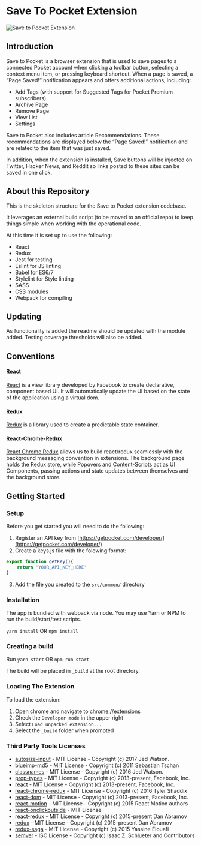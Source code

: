 # Save To Pocket Extension

![Save to Pocket Extension](http://assets.getpocket.com/images/github/Save_to_Pocket.png)

## Introduction

Save to Pocket is a browser extension that is used to save pages to a connected Pocket account when clicking a toolbar button, selecting a context menu item, or pressing keyboard shortcut. When a page is saved, a “Page Saved!” notification appears and offers additional actions, including:

* Add Tags (with support for Suggested Tags for Pocket Premium subscribers)
* Archive Page
* Remove Page
* View List
* Settings

Save to Pocket also includes article Recommendations. These recommendations are displayed below the “Page Saved!” notification and are related to the item that was just saved.

In addition, when the extension is installed, Save buttons will be injected on Twitter, Hacker News, and Reddit so links posted to these sites can be saved in one click.

## About this Repository

This is the skeleton structure for the Save to Pocket extension codebase.

It leverages an external build script (to be moved to an official repo) to keep things simple when working with the operational code.

At this time it is set up to use the following:

- React
- Redux
- Jest for testing
- Eslint for JS linting
- Babel for ES6/7
- Stylelint for Style linting
- SASS
- CSS modules
- Webpack for compiling

## Updating
As functionality is added the readme should be updated with the module added. Testing coverage thresholds will also be added.


## Conventions

#### React
[React](https://facebook.github.io/react/) is a view library developed by Facebook to create declarative, component based UI.  It will automatically update the UI based on the state of the application using a virtual dom.

#### Redux
[Redux](http://redux.js.org/) is a library used to create a predictable state container.

#### React-Chrome-Redux
[React Chrome Redux](https://github.com/tshaddix/react-chrome-redux) allows us to build react/redux seamlessly with the background messaging convention in extensions.  The background page holds the Redux store, while Popovers and Content-Scripts act as UI Components, passing actions and state updates between themselves and the background store.

## Getting Started

### Setup
Before you get started you will need to do the following:

1. Register an API key from [https://getpocket.com/developer/](https://getpocket.com/developer/)
2. Create a keys.js file with the folowing format:

```javascript
export function getKey(){
    return 'YOUR_API_KEY_HERE'
}
```

3. Add the file you created to the `src/common/` directory

### Installation
The app is bundled with webpack via node.  You may use Yarn or NPM to run the build/start/test scripts.

`yarn install` OR `npm install`

### Creating a build

Run `yarn start` OR `npm run start`

The build will be placed in `_build` at the root directory.


### Loading The Extension

To load the extension:

1. Open chrome and navigate to [chrome://extensions](chrome://extensions)
2. Check the `Developer mode` in the upper right
3. Select `Load unpacked extension...`
4. Select the `_build` folder when prompted


### Third Party Tools Licenses
-  [autosize-input](https://github.com/JedWatson/react-input-autosize) - MIT License - Copyright (c) 2017 Jed Watson.
-  [blueimp-md5](https://github.com/blueimp/JavaScript-MD5) - MIT License - Copyright (c) 2011 Sebastian Tschan
-  [classnames](https://github.com/JedWatson/classnames) - MIT License - Copyright (c) 2016 Jed Watson.
-  [prop-types](https://github.com/facebook/prop-types) - MIT License - Copyright (c) 2013-present, Facebook, Inc.
-  [react](https://github.com/facebook/react) - MIT License - Copyright (c) 2013-present, Facebook, Inc.
-  [react-chrome-redux](https://github.com/tshaddix/react-chrome-redux) - MIT License - Copyright (c) 2016 Tyler Shaddix
-  [react-dom](https://github.com/facebook/react) - MIT License - Copyright (c) 2013-present, Facebook, Inc.
-  [react-motion](https://github.com/chenglou/react-motion) - MIT License - Copyright (c) 2015 React Motion authors
-  [react-onclickoutside](https://github.com/Pomax/react-onclickoutside) - MIT License
-  [react-redux](https://github.com/reactjs/react-redux) - MIT License - Copyright (c) 2015-present Dan Abramov
-  [redux](https://github.com/reactjs/redux) - MIT License - Copyright (c) 2015-present Dan Abramov
-  [redux-saga](https://github.com/redux-saga/redux-saga) - MIT License - Copyright (c) 2015 Yassine Elouafi
-  [semver](https://github.com/npm/node-semver) - ISC License - Copyright (c) Isaac Z. Schlueter and Contributors

